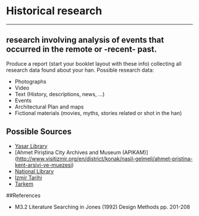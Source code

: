 # Historical research
----
research involving analysis of events that occurred in the remote or -recent- past.
----
Produce a report (start your booklet layout with these info) collecting all research data found about your han.
Possible research data:
- Photographs
- Video
- Text (History, descriptions, news, ...)
- Events
- Architectural Plan and maps
- Fictional materials (movies, myths, stories related or shot in the han)

## Possible Sources
- [Yasar Library](https://library.yasar.edu.tr/en/)
- [Ahmet Piriştina City Archives and Museum (APIKAM)] (http://www.visitizmir.org/en/district/konak/nasil-gelmeli/ahmet-pristina-kent-arsivi-ve-muezesi)
- [National Library](http://www.visitizmir.org/en/page/-942339/-556949/-785546/-118975)
- [Izmir Tarihi](http://www.izmirtarih.com.tr)
- [Tarkem](http://www.tarkem.com/en/)

##References
- M3.2 Literature Searching in Jones (1992) Design Methods pp. 201-208
